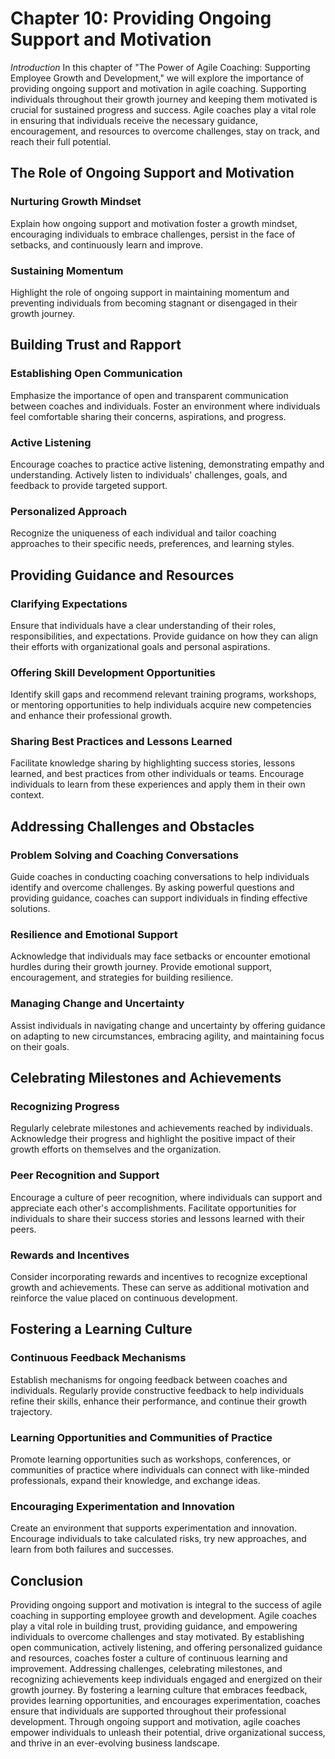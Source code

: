 Chapter 10: Providing Ongoing Support and Motivation
====================================================

*Introduction* In this chapter of "The Power of Agile Coaching: Supporting Employee Growth and Development," we will explore the importance of providing ongoing support and motivation in agile coaching. Supporting individuals throughout their growth journey and keeping them motivated is crucial for sustained progress and success. Agile coaches play a vital role in ensuring that individuals receive the necessary guidance, encouragement, and resources to overcome challenges, stay on track, and reach their full potential.

The Role of Ongoing Support and Motivation
------------------------------------------

### Nurturing Growth Mindset

Explain how ongoing support and motivation foster a growth mindset, encouraging individuals to embrace challenges, persist in the face of setbacks, and continuously learn and improve.

### Sustaining Momentum

Highlight the role of ongoing support in maintaining momentum and preventing individuals from becoming stagnant or disengaged in their growth journey.

Building Trust and Rapport
--------------------------

### Establishing Open Communication

Emphasize the importance of open and transparent communication between coaches and individuals. Foster an environment where individuals feel comfortable sharing their concerns, aspirations, and progress.

### Active Listening

Encourage coaches to practice active listening, demonstrating empathy and understanding. Actively listen to individuals' challenges, goals, and feedback to provide targeted support.

### Personalized Approach

Recognize the uniqueness of each individual and tailor coaching approaches to their specific needs, preferences, and learning styles.

Providing Guidance and Resources
--------------------------------

### Clarifying Expectations

Ensure that individuals have a clear understanding of their roles, responsibilities, and expectations. Provide guidance on how they can align their efforts with organizational goals and personal aspirations.

### Offering Skill Development Opportunities

Identify skill gaps and recommend relevant training programs, workshops, or mentoring opportunities to help individuals acquire new competencies and enhance their professional growth.

### Sharing Best Practices and Lessons Learned

Facilitate knowledge sharing by highlighting success stories, lessons learned, and best practices from other individuals or teams. Encourage individuals to learn from these experiences and apply them in their own context.

Addressing Challenges and Obstacles
-----------------------------------

### Problem Solving and Coaching Conversations

Guide coaches in conducting coaching conversations to help individuals identify and overcome challenges. By asking powerful questions and providing guidance, coaches can support individuals in finding effective solutions.

### Resilience and Emotional Support

Acknowledge that individuals may face setbacks or encounter emotional hurdles during their growth journey. Provide emotional support, encouragement, and strategies for building resilience.

### Managing Change and Uncertainty

Assist individuals in navigating change and uncertainty by offering guidance on adapting to new circumstances, embracing agility, and maintaining focus on their goals.

Celebrating Milestones and Achievements
---------------------------------------

### Recognizing Progress

Regularly celebrate milestones and achievements reached by individuals. Acknowledge their progress and highlight the positive impact of their growth efforts on themselves and the organization.

### Peer Recognition and Support

Encourage a culture of peer recognition, where individuals can support and appreciate each other's accomplishments. Facilitate opportunities for individuals to share their success stories and lessons learned with their peers.

### Rewards and Incentives

Consider incorporating rewards and incentives to recognize exceptional growth and achievements. These can serve as additional motivation and reinforce the value placed on continuous development.

Fostering a Learning Culture
----------------------------

### Continuous Feedback Mechanisms

Establish mechanisms for ongoing feedback between coaches and individuals. Regularly provide constructive feedback to help individuals refine their skills, enhance their performance, and continue their growth trajectory.

### Learning Opportunities and Communities of Practice

Promote learning opportunities such as workshops, conferences, or communities of practice where individuals can connect with like-minded professionals, expand their knowledge, and exchange ideas.

### Encouraging Experimentation and Innovation

Create an environment that supports experimentation and innovation. Encourage individuals to take calculated risks, try new approaches, and learn from both failures and successes.

Conclusion
----------

Providing ongoing support and motivation is integral to the success of agile coaching in supporting employee growth and development. Agile coaches play a vital role in building trust, providing guidance, and empowering individuals to overcome challenges and stay motivated. By establishing open communication, actively listening, and offering personalized guidance and resources, coaches foster a culture of continuous learning and improvement. Addressing challenges, celebrating milestones, and recognizing achievements keep individuals engaged and energized on their growth journey. By fostering a learning culture that embraces feedback, provides learning opportunities, and encourages experimentation, coaches ensure that individuals are supported throughout their professional development. Through ongoing support and motivation, agile coaches empower individuals to unleash their potential, drive organizational success, and thrive in an ever-evolving business landscape.
